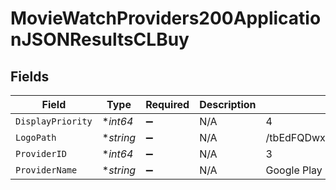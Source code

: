 # MovieWatchProviders200ApplicationJSONResultsCLBuy


## Fields

| Field                            | Type                             | Required                         | Description                      | Example                          |
| -------------------------------- | -------------------------------- | -------------------------------- | -------------------------------- | -------------------------------- |
| `DisplayPriority`                | **int64*                         | :heavy_minus_sign:               | N/A                              | 4                                |
| `LogoPath`                       | **string*                        | :heavy_minus_sign:               | N/A                              | /tbEdFQDwx5LEVr8WpSeXQSIirVq.jpg |
| `ProviderID`                     | **int64*                         | :heavy_minus_sign:               | N/A                              | 3                                |
| `ProviderName`                   | **string*                        | :heavy_minus_sign:               | N/A                              | Google Play Movies               |